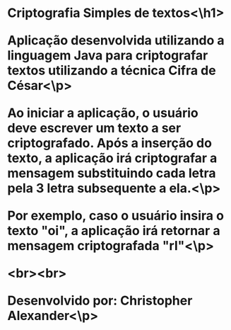 <h1>Criptografia Simples de textos<\h1>
  <br\><br\>
  <p>Aplicação desenvolvida utilizando a linguagem Java para criptografar textos utilizando a técnica Cifra de César<\p>
    
  <p>Ao iniciar a aplicação, o usuário deve escrever um texto a ser criptografado. Após a inserção do texto, a aplicação irá criptografar a mensagem substituindo
    cada letra pela 3 letra subsequente a ela.<\p>
   <p>Por exemplo, caso o usuário insira o texto "oi", a aplicação irá retornar a mensagem criptografada "rl"<\p>
     
  <br\><br\>
  <p>Desenvolvido por: Christopher Alexander<\p>
     
     
